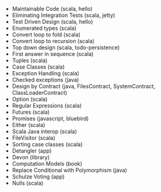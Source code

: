 - Maintainable Code                     (scala, hello)
- Eliminating Integration Tests         (scala, jetty)
- Test Driven Design                    (scala, hello)
- Enumerated types                      (scala)
- Convert loop to fold                  (scala)
- Convert loop to recursion             (scala)
- Top down design                       (scala, todo-persistence)
- First answer in sequence              (scala)
- Tuples                                (scala)
- Case Classes                          (scala)
- Exception Handling                    (scala)
- Checked exceptions                    (java)
- Design by Contract                    (java, FilesContract, SystemContract, ClassLoaderContract)
- Option                                (scala)
- Regular Expressions                   (scala)
- Futures                               (scala)
- Promises                              (javascript, bluebird)
- Either                                (scala)
- Scala Java interop                    (scala)
- FileVisitor                           (scala)
- Sorting case classes                  (scala)
- Detangler                             (app)
- Devon                                 (library)
- Computation Models                    (book)
- Replace Conditional with Polymorphism (java)
- Schulze Voting                        (app)
- Nulls                                 (scala) 